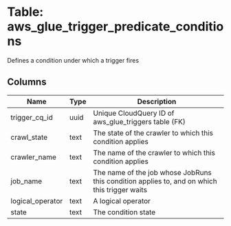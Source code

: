 
# Table: aws_glue_trigger_predicate_conditions
Defines a condition under which a trigger fires
## Columns
| Name        | Type           | Description  |
| ------------- | ------------- | -----  |
|trigger_cq_id|uuid|Unique CloudQuery ID of aws_glue_triggers table (FK)|
|crawl_state|text|The state of the crawler to which this condition applies|
|crawler_name|text|The name of the crawler to which this condition applies|
|job_name|text|The name of the job whose JobRuns this condition applies to, and on which this trigger waits|
|logical_operator|text|A logical operator|
|state|text|The condition state|
